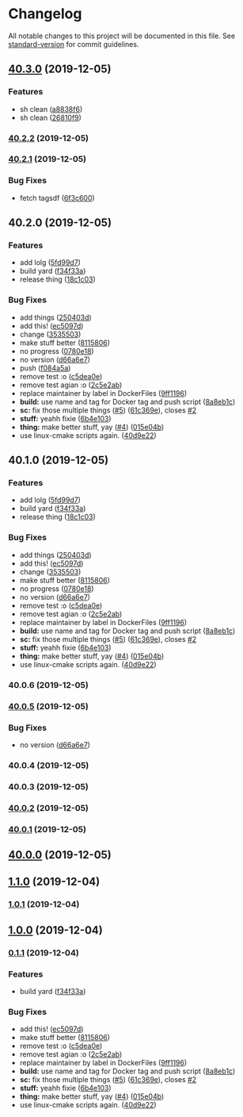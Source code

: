 # Changelog

All notable changes to this project will be documented in this file. See [standard-version](https://github.com/conventional-changelog/standard-version) for commit guidelines.

## [40.3.0](https://github.com/vidavidorra/template/compare/v40.2.2...v40.3.0) (2019-12-05)

### Features

- sh clean ([a8838f6](https://github.com/vidavidorra/template/commit/a8838f6d91bfdea8a18db629c80682ff958a3d88))
- sh clean ([26810f9](https://github.com/vidavidorra/template/commit/26810f98bda259830b15e31f9857b00d60be76b7))

### [40.2.2](https://github.com/vidavidorra/template/compare/v40.2.1...v40.2.2) (2019-12-05)

### [40.2.1](https://github.com/vidavidorra/template/compare/v40.2.0...v40.2.1) (2019-12-05)

### Bug Fixes

- fetch tagsdf ([6f3c600](https://github.com/vidavidorra/template/commit/6f3c6005fcf8af22262b24a78c1f8f8993c79f67))

## 40.2.0 (2019-12-05)

### Features

- add lolg ([5fd99d7](https://github.com/vidavidorra/template/commit/5fd99d7a8f3bf3bdbca61de62e05cbc2b87d3059))
- build yard ([f34f33a](https://github.com/vidavidorra/template/commit/f34f33a8f4b32222259ea1deb25abbb0b4441199))
- release thing ([18c1c03](https://github.com/vidavidorra/template/commit/18c1c03e8e6d89a419c64c4fc7d3f58105ea7577))

### Bug Fixes

- add things ([250403d](https://github.com/vidavidorra/template/commit/250403d1ca0dbe9c7cfcaacd69158eba251ea19b))
- add this! ([ec5097d](https://github.com/vidavidorra/template/commit/ec5097d0a0f2dbb4dafc92c7a304a77c2754566e))
- change ([3535503](https://github.com/vidavidorra/template/commit/3535503305c2687126715ce6a5e48724627ef510))
- make stuff better ([8115806](https://github.com/vidavidorra/template/commit/8115806c74e98cbf83cb30d62a5911c285391ab3))
- no progress ([0780e18](https://github.com/vidavidorra/template/commit/0780e1878cddf2b0e881653adf9ed92657554838))
- no version ([d66a6e7](https://github.com/vidavidorra/template/commit/d66a6e72b6aa1491546a02dc55bf3a58281d808a))
- push ([f084a5a](https://github.com/vidavidorra/template/commit/f084a5a1ad7bc340df77a35417468103c0950762))
- remove test :o ([c5dea0e](https://github.com/vidavidorra/template/commit/c5dea0e43c01ca4fdd28d9a707aef00f3ceebf56))
- remove test agian :o ([2c5e2ab](https://github.com/vidavidorra/template/commit/2c5e2abe326fc7d6aaa96e8a7ce13ed54ca73078))
- replace maintainer by label in DockerFiles ([9ff1196](https://github.com/vidavidorra/template/commit/9ff119667fe2805acb7080bd05bb0f167f156619))
- **build:** use name and tag for Docker tag and push script ([8a8eb1c](https://github.com/vidavidorra/template/commit/8a8eb1c1089ce05d8c76c88cfcbdc93431dc6b7f))
- **sc:** fix those multiple things ([#5](https://github.com/vidavidorra/template/issues/5)) ([61c369e](https://github.com/vidavidorra/template/commit/61c369edc0a28c78b5f43f5dbe64b2bf1207ac6b)), closes [#2](https://github.com/vidavidorra/template/issues/2)
- **stuff:** yeahh fixie ([6b4e103](https://github.com/vidavidorra/template/commit/6b4e1037a8eb8d1296a4d684a7d539b32b3ee69b))
- **thing:** make better stuff, yay ([#4](https://github.com/vidavidorra/template/issues/4)) ([015e04b](https://github.com/vidavidorra/template/commit/015e04bdfea89d58063a6ed30717401c2b3625a4))
- use linux-cmake scripts again. ([40d9e22](https://github.com/vidavidorra/template/commit/40d9e22dc9739f0ce566fac7239c49b7e2cf161b))

## 40.1.0 (2019-12-05)

### Features

- add lolg ([5fd99d7](https://github.com/vidavidorra/template/commit/5fd99d7a8f3bf3bdbca61de62e05cbc2b87d3059))
- build yard ([f34f33a](https://github.com/vidavidorra/template/commit/f34f33a8f4b32222259ea1deb25abbb0b4441199))
- release thing ([18c1c03](https://github.com/vidavidorra/template/commit/18c1c03e8e6d89a419c64c4fc7d3f58105ea7577))

### Bug Fixes

- add things ([250403d](https://github.com/vidavidorra/template/commit/250403d1ca0dbe9c7cfcaacd69158eba251ea19b))
- add this! ([ec5097d](https://github.com/vidavidorra/template/commit/ec5097d0a0f2dbb4dafc92c7a304a77c2754566e))
- change ([3535503](https://github.com/vidavidorra/template/commit/3535503305c2687126715ce6a5e48724627ef510))
- make stuff better ([8115806](https://github.com/vidavidorra/template/commit/8115806c74e98cbf83cb30d62a5911c285391ab3))
- no progress ([0780e18](https://github.com/vidavidorra/template/commit/0780e1878cddf2b0e881653adf9ed92657554838))
- no version ([d66a6e7](https://github.com/vidavidorra/template/commit/d66a6e72b6aa1491546a02dc55bf3a58281d808a))
- remove test :o ([c5dea0e](https://github.com/vidavidorra/template/commit/c5dea0e43c01ca4fdd28d9a707aef00f3ceebf56))
- remove test agian :o ([2c5e2ab](https://github.com/vidavidorra/template/commit/2c5e2abe326fc7d6aaa96e8a7ce13ed54ca73078))
- replace maintainer by label in DockerFiles ([9ff1196](https://github.com/vidavidorra/template/commit/9ff119667fe2805acb7080bd05bb0f167f156619))
- **build:** use name and tag for Docker tag and push script ([8a8eb1c](https://github.com/vidavidorra/template/commit/8a8eb1c1089ce05d8c76c88cfcbdc93431dc6b7f))
- **sc:** fix those multiple things ([#5](https://github.com/vidavidorra/template/issues/5)) ([61c369e](https://github.com/vidavidorra/template/commit/61c369edc0a28c78b5f43f5dbe64b2bf1207ac6b)), closes [#2](https://github.com/vidavidorra/template/issues/2)
- **stuff:** yeahh fixie ([6b4e103](https://github.com/vidavidorra/template/commit/6b4e1037a8eb8d1296a4d684a7d539b32b3ee69b))
- **thing:** make better stuff, yay ([#4](https://github.com/vidavidorra/template/issues/4)) ([015e04b](https://github.com/vidavidorra/template/commit/015e04bdfea89d58063a6ed30717401c2b3625a4))
- use linux-cmake scripts again. ([40d9e22](https://github.com/vidavidorra/template/commit/40d9e22dc9739f0ce566fac7239c49b7e2cf161b))

### 40.0.6 (2019-12-05)

### [40.0.5](https://github.com/vidavidorra/template/compare/v40.0.0...v40.0.5) (2019-12-05)

### Bug Fixes

- no version ([d66a6e7](https://github.com/vidavidorra/template/commit/d66a6e7))

### 40.0.4 (2019-12-05)

### 40.0.3 (2019-12-05)

### [40.0.2](https://github.com/vidavidorra/template/compare/v40.0.0...v40.0.2) (2019-12-05)

### [40.0.1](https://github.com/vidavidorra/template/compare/v40.0.0...v40.0.1) (2019-12-05)

## [40.0.0](https://github.com/vidavidorra/template/compare/v1.0.0...v40.0.0) (2019-12-05)

## [1.1.0](https://github.com/vidavidorra/template/compare/v1.0.0...v1.1.0) (2019-12-04)

### [1.0.1](https://github.com/vidavidorra/template/compare/v1.0.0...v1.0.1) (2019-12-04)

## [1.0.0](https://github.com/vidavidorra/template/compare/v0.1.1...v1.0.0) (2019-12-04)

### [0.1.1](https://github.com/vidavidorra/template/compare/v3.0.0...v0.1.1) (2019-12-04)

### Features

- build yard ([f34f33a](https://github.com/vidavidorra/template/commit/f34f33a8f4b32222259ea1deb25abbb0b4441199))

### Bug Fixes

- add this! ([ec5097d](https://github.com/vidavidorra/template/commit/ec5097d0a0f2dbb4dafc92c7a304a77c2754566e))
- make stuff better ([8115806](https://github.com/vidavidorra/template/commit/8115806c74e98cbf83cb30d62a5911c285391ab3))
- remove test :o ([c5dea0e](https://github.com/vidavidorra/template/commit/c5dea0e43c01ca4fdd28d9a707aef00f3ceebf56))
- remove test agian :o ([2c5e2ab](https://github.com/vidavidorra/template/commit/2c5e2abe326fc7d6aaa96e8a7ce13ed54ca73078))
- replace maintainer by label in DockerFiles ([9ff1196](https://github.com/vidavidorra/template/commit/9ff119667fe2805acb7080bd05bb0f167f156619))
- **build:** use name and tag for Docker tag and push script ([8a8eb1c](https://github.com/vidavidorra/template/commit/8a8eb1c1089ce05d8c76c88cfcbdc93431dc6b7f))
- **sc:** fix those multiple things ([#5](https://github.com/vidavidorra/template/issues/5)) ([61c369e](https://github.com/vidavidorra/template/commit/61c369edc0a28c78b5f43f5dbe64b2bf1207ac6b)), closes [#2](https://github.com/vidavidorra/template/issues/2)
- **stuff:** yeahh fixie ([6b4e103](https://github.com/vidavidorra/template/commit/6b4e1037a8eb8d1296a4d684a7d539b32b3ee69b))
- **thing:** make better stuff, yay ([#4](https://github.com/vidavidorra/template/issues/4)) ([015e04b](https://github.com/vidavidorra/template/commit/015e04bdfea89d58063a6ed30717401c2b3625a4))
- use linux-cmake scripts again. ([40d9e22](https://github.com/vidavidorra/template/commit/40d9e22dc9739f0ce566fac7239c49b7e2cf161b))
